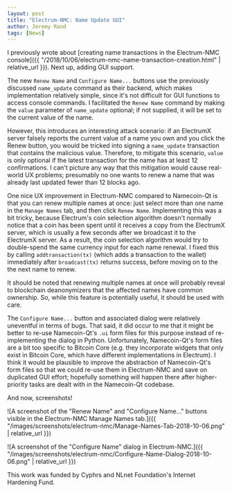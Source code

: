 ```yaml
---
layout: post
title: "Electrum-NMC: Name Update GUI"
author: Jeremy Rand
tags: [News]
---
```


I previously wrote about [creating name transactions in the Electrum-NMC console]({{ "/2018/10/06/electrum-nmc-name-transaction-creation.html" | relative_url }}).  Next up, adding GUI support.

The new `Renew Name` and `Configure Name...` buttons use the previously discussed `name_update` command as their backend, which makes implementation relatively simple, since it's not difficult for GUI functions to access console commands.  I facilitated the `Renew Name` command by making the `value` parameter of `name_update` optional; if not supplied, it will be set to the current value of the name.

However, this introduces an interesting attack scenario: if an ElectrumX server falsely reports the current value of a name you own and you click the Renew button, you would be tricked into signing a `name_update` transaction that contains the malicious value.  Therefore, to mitigate this scenario, `value` is only optional if the latest transaction for the name has at least 12 confirmations.  I can't picture any way that this mitigation would cause real-world UX problems; presumably no one wants to renew a name that was already last updated fewer than 12 blocks ago.

One nice UX improvement in Electrum-NMC compared to Namecoin-Qt is that you can renew multiple names at once: just select more than one name in the `Manage Names` tab, and then click `Renew Name`.  Implementing this was a bit tricky, because Electrum's coin selection algorithm doesn't normally notice that a coin has been spent until it receives a copy from the ElectrumX server, which is usually a few seconds after we broadcast it to the ElectrumX server.  As a result, the coin selection algorithm would try to double-spend the same currency input for each name renewal.  I fixed this by calling `addtransaction(tx)` (which adds a transaction to the wallet) immediately after `broadcast(tx)` returns success, before moving on to the the next name to renew.

It should be noted that renewing multiple names at once will probably reveal to blockchain deanonymizers that the affected names have common ownership.  So, while this feature is potentially useful, it should be used with care.

The `Configure Name...` button and associated dialog were relatively uneventful in terms of bugs.  That said, it did occur to me that it might be better to re-use Namecoin-Qt's `.ui` form files for this purpose instead of re-implementing the dialog in Python.  Unfortunately, Namecoin-Qt's form files are a bit too specific to Bitcoin Core (e.g. they incorporate widgets that only exist in Bitcoin Core, which have different implementations in Electrum).  I think it would be plausible to improve the abstraction of Namecoin-Qt's form files so that we could re-use them in Electrum-NMC and save on duplicated GUI effort; hopefully something will happen there after higher-priority tasks are dealt with in the Namecoin-Qt codebase.

And now, screenshots!

![A screenshot of the "Renew Name" and "Configure Name..." buttons visible in the Electrum-NMC Manage Names tab.]({{ "/images/screenshots/electrum-nmc/Manage-Names-Tab-2018-10-06.png" | relative_url }})

![A screenshot of the "Configure Name" dialog in Electrum-NMC.]({{ "/images/screenshots/electrum-nmc/Configure-Name-Dialog-2018-10-06.png" | relative_url }})

This work was funded by Cyphrs and NLnet Foundation's Internet Hardening Fund.
